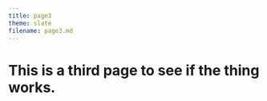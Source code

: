 ```yaml
---
title: page3
theme: slate
filename: page3.md
--- 
```


# This is a third page to see if the thing works.
